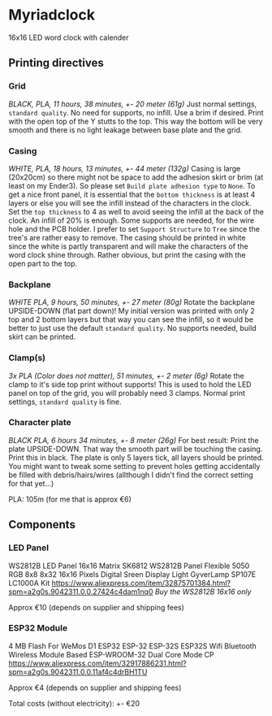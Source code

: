 # Myriadclock
16x16 LED word clock with calender


## Printing directives
### Grid
*BLACK, PLA, 11 hours, 38 minutes, +- 20 meter (61g)*
Just normal settings, `standard quality`. No need for supports, no infill. Use a brim if desired. Print with the open top of the Y stutts to the top. This way the bottom will be very smooth and there is no light leakage between base plate and the grid.

### Casing
*WHITE, PLA, 18 hours, 13 minutes, +- 44 meter (132g)*
Casing is large (20x20cm) so there might not be space to add the adhesion skirt or brim (at least on my Ender3). So please set `Build plate adhesion type` to `None`. 
To get a nice front panel, it is essential that the `bottom thickness` is at least 4 layers or else you will see the infill instead of the characters in the clock. Set the `top thickness` to 4 as well to avoid seeing the infill at the back of the clock. An infill of 20% is enough. 
Some supports are needed, for the wire hole and the PCB holder. I prefer to set `Support Structure` to `Tree` since the tree's are rather easy to remove.
The casing should be printed in white since the white is partly transparent and will make the characters of the word clock shine through.
Rather obvious, but print the casing with the open part to the top. 

### Backplane
*WHITE PLA, 9 hours, 50 minutes, +- 27 meter (80g)*
Rotate the backplane UPSIDE-DOWN (flat part down)!
My initial version was printed with only 2 top and 2 bottom layers but that way you can see the infill, so it would be better to just use the default `standard quality`. 
No supports needed, build skirt can be printed.

### Clamp(s)
*3x PLA (Color does not matter), 51 minutes, +- 2 meter (6g)*
Rotate the clamp to it's side top print without supports!
This is used to hold the LED panel on top of the grid, you will probably need 3 clamps. 
Normal print settings, `standard quality` is fine.

### Character plate
*BLACK PLA, 6 hours 34 minutes, +- 8 meter (26g)*
For best result: Print the plate UPSIDE-DOWN. That way the smooth part will be touching the casing.
Print this in black. The plate is only 5 layers tick, all layers should be printed. You might want to tweak some setting to prevent holes getting accidentally be filled with debris/hairs/wires (allthough I didn't find the correct setting for that yet...)

PLA: 105m (for me that is approx €6)

## Components

### LED Panel

WS2812B LED Panel 16x16
Matrix SK6812 WS2812B Panel Flexible 5050 RGB 8x8 8x32 16x16 Pixels Digital Sreen Display Light GyverLamp SP107E LC1000A Kit
https://www.aliexpress.com/item/32875701384.html?spm=a2g0s.9042311.0.0.27424c4dam1nq0
*Buy the WS2812B 16x16 only*

Approx €10 (depends on supplier and shipping fees)

### ESP32 Module
4 MB Flash For WeMos D1 ESP32 ESP-32 ESP-32S ESP32S Wifi Bluetooth Wireless Module Based ESP-WROOM-32 Dual Core Mode CP
https://www.aliexpress.com/item/32917886231.html?spm=a2g0s.9042311.0.0.11af4c4drBH1TU

Approx €4 (depends on supplier and shipping fees)

Total costs (without electricity): +- €20  
